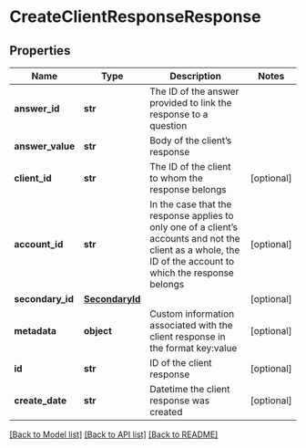 # CreateClientResponseResponse

## Properties
Name | Type | Description | Notes
------------ | ------------- | ------------- | -------------
**answer_id** | **str** | The ID of the answer provided to link the response to a question | 
**answer_value** | **str** | Body of the client’s response | 
**client_id** | **str** | The ID of the client to whom the response belongs | [optional] 
**account_id** | **str** | In the case that the response applies to only one of a client’s accounts and not the client as a whole, the ID of the account to which the response belongs | [optional] 
**secondary_id** | [**SecondaryId**](SecondaryId.md) |  | [optional] 
**metadata** | **object** | Custom information associated with the client response in the format key:value | [optional] 
**id** | **str** | ID of the client response | [optional] 
**create_date** | **str** | Datetime the client response was created | [optional] 

[[Back to Model list]](../README.md#documentation-for-models) [[Back to API list]](../README.md#documentation-for-api-endpoints) [[Back to README]](../README.md)


